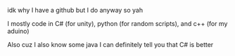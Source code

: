 idk why I have a github but I do anyway so yah

I mostly code in C# (for unity), python (for random scripts), and c++ (for my aduino)

Also cuz I also know some java I can definitely tell you that C# is better
